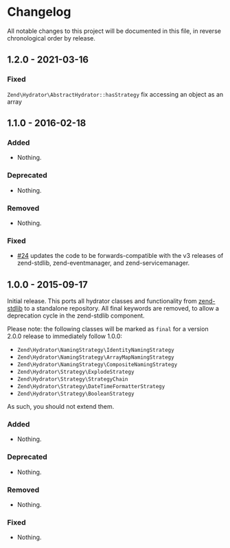 # Changelog

All notable changes to this project will be documented in this file, in reverse chronological order by release.

## 1.2.0 - 2021-03-16

### Fixed
`Zend\Hydrator\AbstractHydrator::hasStrategy` fix accessing an object as an array

## 1.1.0 - 2016-02-18

### Added

- Nothing.

### Deprecated

- Nothing.

### Removed

- Nothing.

### Fixed

- [#24](https://github.com/zendframework/zend-hydrator/pull/24) updates the code
  to be forwards-compatible with the v3 releases of zend-stdlib,
  zend-eventmanager, and zend-servicemanager.

## 1.0.0 - 2015-09-17

Initial release. This ports all hydrator classes and functionality from
[zend-stdlib](https://github.com/zendframework/zend-stdlib) to a standalone
repository. All final keywords are removed, to allow a deprecation cycle in the
zend-stdlib component.

Please note: the following classes will be marked as `final` for a version 2.0.0
release to immediately follow 1.0.0:

- `Zend\Hydrator\NamingStrategy\IdentityNamingStrategy`
- `Zend\Hydrator\NamingStrategy\ArrayMapNamingStrategy`
- `Zend\Hydrator\NamingStrategy\CompositeNamingStrategy`
- `Zend\Hydrator\Strategy\ExplodeStrategy`
- `Zend\Hydrator\Strategy\StrategyChain`
- `Zend\Hydrator\Strategy\DateTimeFormatterStrategy`
- `Zend\Hydrator\Strategy\BooleanStrategy`

As such, you should not extend them.

### Added

- Nothing.

### Deprecated

- Nothing.

### Removed

- Nothing.

### Fixed

- Nothing.
